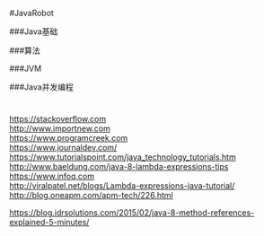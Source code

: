 #JavaRobot  

###Java基础  

###算法  

###JVM  

###Java并发编程  


#
https://stackoverflow.com  
http://www.importnew.com  
https://www.programcreek.com  
https://www.journaldev.com/  
https://www.tutorialspoint.com/java_technology_tutorials.htm  
http://www.baeldung.com/java-8-lambda-expressions-tips  
https://www.infoq.com  
http://viralpatel.net/blogs/Lambda-expressions-java-tutorial/  
http://blog.oneapm.com/apm-tech/226.html

https://blog.idrsolutions.com/2015/02/java-8-method-references-explained-5-minutes/